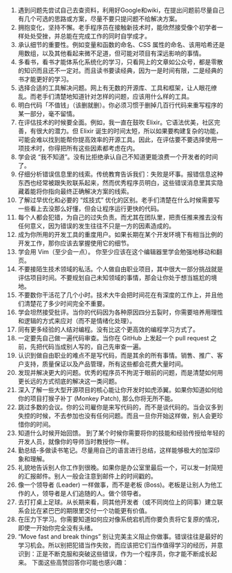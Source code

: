 1. 遇到问题先尝试自己去查资料，利用好Google和wiki，在提出问题前尽量自己有几个可选的思路或方案，尽量不要只提问题不给解决方案。
2. 拥抱变化，坚持不懈。老手程序员在接触新技术时，能欣然接受像个初学者一样处处受挫，并总能在完成工作的同时自学成才。
3. 承认细节的重要性。例如变量和函数的命名、CSS 属性的命名、该用哈希还是用数组，以及其他看起来微不足道，但可能对项目有深远影响的事情。
4. 多看书，看书才能体系化系统化的学习，只看网上的文章如公众号，都是零散的知识而且还不一定对。而且读书要读经典，因为一是时间有限，二是经典的书才能更好的学习。
5. 选择合适的工具解决问题。网上有无数的开源库、工具和框架，让人眼花缭乱。而老手们清楚地知道针对怎样的问题，应该用什么样的工具。
6. 明白代码「不值钱」（该删就删）。你必须习惯于删掉几百行代码来重写程序的某一部分，毫不留情。
7. 在评估技术的时候要全面。例如，我一直在鼓吹 Elixir。它语法优美，社区完善，有很大的潜力。但 Elixir 诞生的时间太短，所以如果要构建复杂的功能，可能会难以找到能帮你提高效率的开源工具。因此，在评估要不要选择使用一项技术时，你得把所有这些因素都考虑在内。
8. 学会说 “我不知道”。没有比拒绝承认自己不知道更能浪费一个开发者的时间了。
9. 仔细分析错误信息里的线索。传统教育告诉我们：失败是坏事。报错信息这种东西也经常被跟失败联系起来，然而优秀程序员明白，这些错误消息里其实隐藏着能将你指向最终正确解决方案的线索。
10. 了解过早优化和必要的 “炫技式” 优化的区别。老手们清楚在什么时候需要写一些看上去没那么好懂，但会让程序运行更快的代码。
11. 每个人都会犯错，为自己的过失负责。而尤其在团队里，把责任推来推去没有任何意义，因为错误的发生往往不只是一方的因素造成的。
12. 成为你所用的开发工具的重度用户。如果长期在某个开发环境下有相当比例的开发工作，那你应该去掌握使用它的细节。
13. 学会用 Vim（至少会一点）。 你至少应该在这个编辑器里学会勉强地移动和翻页。
14. 不要接陌生技术领域的私活。个人做自由职业项目，其中很大一部分挑战就是评估项目时间。不要规划自己未知领域的事情，那会让你处于想当尴尬的境地。
15. 不要数你干活花了几个小时。技术大牛会把时间花在有深度的工作上，并且他们清楚花了多少时间完全不重要。
16. 学会坦然接受批评。当你的代码因为各种原因四分五裂时，你需要培养用理性和逻辑的方式来应对（而不是情绪化处理）。
17. 同有更多经验的人结对编程。没有比这个更高效的编程学习方式了。
18. 一定要先自己做一遍代码审查。当你在 GitHub 上发起一个 pull request 之前，先把代码当成别人写的，自己先审查一遍。
19. 认识到做自由职业的难点不是写代码，而是其余的所有事情。销售、推广、客户支持，质量保证以及产品管理，所有这些都会花费大量时间。
20. 发现并解决更大的问题。优秀的程序员不拘泥于眼前的问题，而是清楚如何用更长远的方式彻底的解决这一类问题。
21. 深入了解一些大型开源项目的核心能让你开发时如虎添翼。如果你知道如何给你的项目打猴子补丁 (Monkey Patch), 那么你将无所不能。
22. 跳过多数的会议。你的公司雇你是来写代码的，而不是谈代码的。当会议多到失控的时候，不去参加也没有任何问题。而且一旦你开始这样做，别人会更珍惜你的时间。
23. 知道什么时候开始回馈。 到了某个时候你需要将你的技能和经验传授给年轻的开发人员，就像你的导师当时教授你一样。
24. 勤总结-多做读书笔记。尽量用自己的语言进行总结，这样能够极大的加深印象和理解。
25. 礼貌地告诉别人你工作到很晚。如果你是办公室里最后一个，可以发一封简短的汇报邮件。别人一般会注意到邮件上的时间戳的。
26. 像一个领导者 (Leader) 一样做事，而不是老板 (Boss)。老板是让别人为他工作的人，领导者是人们追随的人。做个领导者。
27. 去打打桌上足球。从长期来看，同其他开发者（或不同岗位上的同事）建立联系会比在紧巴巴的期限里交付一个功能更有价值。
28. 在压力下学习。你需要知道如何应对像系统宕机而你要负责将它复原的情况，即使一开始你完全没有头绪。
29. “Move fast and break things” 别让完美主义阻止你做事。错误往往是最好的学习机会。所以别把犯错当作失败，而应该把它们当作值得学习的经历，并意识到：正是不断克服和突破这些错误，作为一个程序员，你才能不断成长起来。
下面这些高赞回答你可能也感兴趣：
